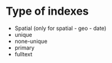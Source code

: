 # Type of indexes 

  * Spatial (only for spatial - geo - date) 
  * unique
  * none-unique
  * primary
  * fulltext 
  
